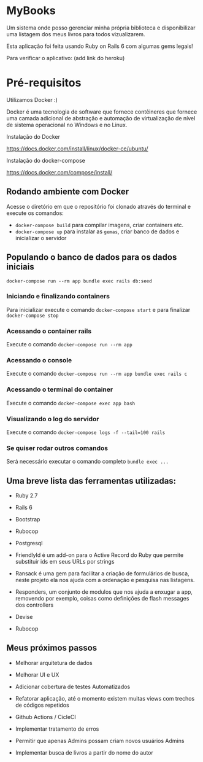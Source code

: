 # MyBooks

Um sistema onde posso gerenciar minha própria biblioteca e disponibilizar uma listagem dos meus livros para todos vizualizarem.

Esta aplicação foi feita usando Ruby on Rails 6 com algumas gems legais!

Para verificar o aplicativo: (add link do heroku)

# Pré-requisitos

Utilizamos Docker :)

Docker é uma tecnologia de software que fornece contêineres que fornece uma camada adicional de abstração e automação de virtualização de nível de sistema operacional no Windows e no Linux.

Instalação do Docker

https://docs.docker.com/install/linux/docker-ce/ubuntu/

Instalação do docker-compose

https://docs.docker.com/compose/install/


## Rodando ambiente com Docker

Acesse o diretório em que o repositório foi clonado através do terminal e
execute os comandos:
 - `docker-compose build` para compilar imagens, criar containers etc.
 - `docker-compose up` para instalar as `gemas`, criar banco de dados e inicializar
 o servidor

 ## Populando o banco de dados para os dados iniciais

 `docker-compose run --rm app bundle exec rails db:seed`

### Iniciando e finalizando containers
Para inicializar execute o comando `docker-compose start` e
para finalizar `docker-compose stop`

### Acessando o container rails

Execute o comando `docker-compose run --rm app`

### Acessando o console

Execute o comando `docker-compose run --rm app bundle exec rails c`

### Acessando o terminal do container

Execute o comando `docker-compose exec app bash`

### Visualizando o log do servidor

Execute o comando `docker-compose logs -f --tail=100 rails`

### Se quiser rodar outros comandos
Será necessário executar o comando completo `bundle exec ...`


## Uma breve lista das ferramentas utilizadas:

* Ruby 2.7

* Rails 6

* Bootstrap

* Rubocop

* Postgresql

* FriendlyId é um add-on para o Active Record do Ruby que permite substituir ids em seus URLs por strings

* Ransack é uma gem para facilitar a criação de formulários de busca, neste projeto ela nos ajuda com a ordenação e pesquisa nas listagens.

* Responders, um conjunto de modulos que nos ajuda a enxugar a app, removendo por exemplo, coisas como definições de flash messages dos controllers

* Devise

* Rubocop


## Meus próximos passos

* Melhorar arquitetura de dados

* Melhorar UI e UX

* Adicionar cobertura de testes Automatizados

* Refatorar aplicação, até o momento existem muitas views com trechos de códigos repetidos

* Github Actions / CicleCI

* Implementar tratamento de erros

* Permitir que apenas Admins possam criam novos usuários Admins

* Implementar busca de livros a partir do nome do autor
